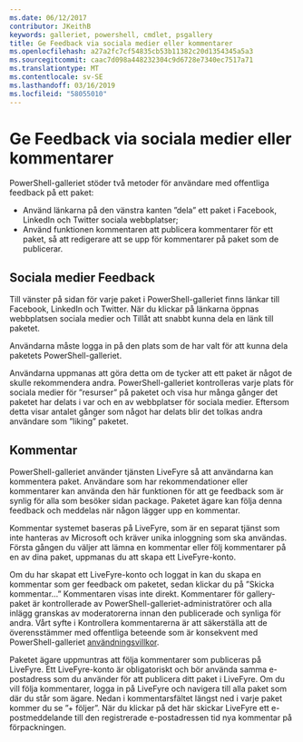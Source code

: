 ```yaml
---
ms.date: 06/12/2017
contributor: JKeithB
keywords: galleriet, powershell, cmdlet, psgallery
title: Ge Feedback via sociala medier eller kommentarer
ms.openlocfilehash: a27a2fc7cf54835cb53b11382c20d1354345a5a3
ms.sourcegitcommit: caac7d098a448232304c9d6728e7340ec7517a71
ms.translationtype: MT
ms.contentlocale: sv-SE
ms.lasthandoff: 03/16/2019
ms.locfileid: "58055010"
---
```

# <a name="providing-feedback-via-social-media-or-comments"></a>Ge Feedback via sociala medier eller kommentarer

PowerShell-galleriet stöder två metoder för användare med offentliga feedback på ett paket:

- Använd länkarna på den vänstra kanten ”dela” ett paket i Facebook, LinkedIn och Twitter sociala webbplatser;
- Använd funktionen kommentaren att publicera kommentarer för ett paket, så att redigerare att se upp för kommentarer på paket som de publicerar.

## <a name="social-media-feedback"></a>Sociala medier Feedback

Till vänster på sidan för varje paket i PowerShell-galleriet finns länkar till Facebook, LinkedIn och Twitter.
När du klickar på länkarna öppnas webbplatsen sociala medier och Tillåt att snabbt kunna dela en länk till paketet.

Användarna måste logga in på den plats som de har valt för att kunna dela paketets PowerShell-galleriet.

Användarna uppmanas att göra detta om de tycker att ett paket är något de skulle rekommendera andra.
PowerShell-galleriet kontrolleras varje plats för sociala medier för ”resurser” på paketet och visa hur många gånger det paketet har delats i var och en av webbplatser för sociala medier.
Eftersom detta visar antalet gånger som något har delats blir det tolkas andra användare som ”liking” paketet.

## <a name="comments"></a>Kommentar

PowerShell-galleriet använder tjänsten LiveFyre så att användarna kan kommentera paket.
Användare som har rekommendationer eller kommentarer kan använda den här funktionen för att ge feedback som är synlig för alla som besöker sidan package.
Paketet ägare kan följa denna feedback och meddelas när någon lägger upp en kommentar.

Kommentar systemet baseras på LiveFyre, som är en separat tjänst som inte hanteras av Microsoft och kräver unika inloggning som ska användas.
Första gången du väljer att lämna en kommentar eller följ kommentarer på en av dina paket, uppmanas du att skapa ett LiveFyre-konto.

Om du har skapat ett LiveFyre-konto och loggat in kan du skapa en kommentar som ger feedback om paketet, sedan klickar du på ”Skicka kommentar...” Kommentaren visas inte direkt.
Kommentarer för gallery-paket är kontrollerade av PowerShell-galleriet-administratörer och alla inlägg granskas av moderatorerna innan den publicerade och synliga för andra.
Vårt syfte i Kontrollera kommentarerna är att säkerställa att de överensstämmer med offentliga beteende som är konsekvent med PowerShell-galleriet [användningsvillkor](https://www.powershellgallery.com/policies/Terms).

Paketet ägare uppmuntras att följa kommentarer som publiceras på LiveFyre.
Ett LiveFyre-konto är obligatoriskt och bör använda samma e-postadress som du använder för att publicera ditt paket i LiveFyre.
Om du vill följa kommentarer, logga in på LiveFyre och navigera till alla paket som där du står som ägare.
Nedan i kommentarsfältet längst ned i varje paket kommer du se ”+ följer”.
När du klickar på det här skickar LiveFyre ett e-postmeddelande till den registrerade e-postadressen tid nya kommentar på förpackningen.

